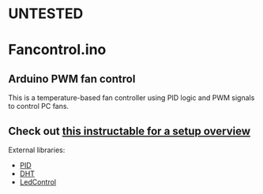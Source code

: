 # UNTESTED
# Fancontrol.ino
## Arduino PWM fan control
This is a temperature-based fan controller using PID logic and PWM signals to control PC fans.

## Check out [this instructable for a setup overview](https://www.instructables.com/id/Temperature-Control-With-Arduino-and-PWM-Fans/)


External libraries:
 * [PID](https://github.com/br3ttb/Arduino-PID-Library)
 * [DHT](https://github.com/markruys/arduino-DHT)
 * [LedControl](https://github.com/giech/LedControl)
